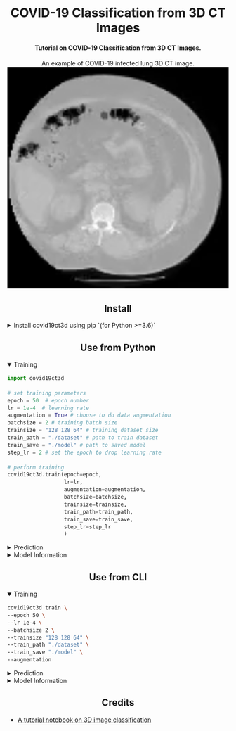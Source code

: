 <h1 align="center">
  COVID-19 Classification from 3D CT Images
</h1>

<h4 align="center">
  Tutorial on COVID-19 Classification from 3D CT Images.
</h4>


<div align="center">
An example of COVID-19 infected lung 3D CT image.

<img src="https://raw.githubusercontent.com/reshalfahsi/covid19ct3d/master/assets/thorax.gif" width="1000">
</div>


## <div align="center">Install</div>

<details closed>
<summary>Install covid19ct3d using pip `(for Python >=3.6)`</summary>

```console
git clone https://github.com/reshalfahsi/covid19ct3d
cd covid19ct3d
pip install .
```

</details>


## <div align="center">Use from Python</div>


<details open>
<summary>Training</summary>

```python
import covid19ct3d
  
# set training parameters
epoch = 50  # epoch number
lr = 1e-4  # learning rate
augmentation = True # choose to do data augmentation
batchsize = 2 # training batch size
trainsize = "128 128 64" # training dataset size
train_path = "./dataset" # path to train dataset
train_save = "./model" # path to saved model
step_lr = 2 # set the epoch to drop learning rate

# perform training
covid19ct3d.train(epoch=epoch,
                  lr=lr,
                  augmentation=augmentation,
                  batchsize=batchsize,
                  trainsize=trainsize,
                  train_path=train_path,
                  train_save=train_save,
                  step_lr=step_lr
                  )


```

</details>

<details closed>
<summary>Prediction</summary>

```python
import covid19ct3d
  
# set prediction parameters
predict_size = "128 128 64" # predict size
pth_path = './model/COVID19CT3D.pth' # path to the trained model
data_path = './dataset/CT-0/study_0100.nii.gz' # path to the dataset

# perform prediction
covid19ct3d.predict(predict_size=predict_size,
                    pth_path=pth_path,
                    data_path=data_path
                    )


```

</details>

<details closed>
<summary>Model Information</summary>

```python
import covid19ct3d
  
covid19ct3d.info()

```

</details>


## <div align="center">Use from CLI</div>


<details open>
<summary>Training</summary>

```bash
covid19ct3d train \
--epoch 50 \
--lr 1e-4 \
--batchsize 2 \
--trainsize "128 128 64" \
--train_path "./dataset" \
--train_save "./model" \
--augmentation


```

</details>

<details closed>
<summary>Prediction</summary>

```bash
covid19ct3d predict \
--predict_size "128 128 64" \
--pth_path "./model/COVID19CT3D.pth" \
--data_path "./dataset/CT-23/study_0982.nii.gz"


```

</details>

<details closed>
<summary>Model Information</summary>

```bash
covid19ct3d info

```

</details>


## <div align="center">Credits</div>

<ul>
  <li><a href="https://github.com/hasibzunair/3D-image-classification-tutorial">A tutorial notebook on 3D image classification</a></li>
</ul>
